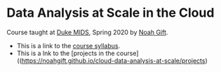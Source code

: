 # Data Analysis at Scale in the Cloud

Course taught at [Duke MIDS](https://datascience.duke.edu/noah-gift), Spring 2020 by [Noah Gift](https://www.noahgift.com/).  

* This is a link to the [course syllabus](https://noahgift.github.io/cloud-data-analysis-at-scale/syllabus).
* This is a lnk to the [projects in the course]((https://noahgift.github.io/cloud-data-analysis-at-scale/projects)

